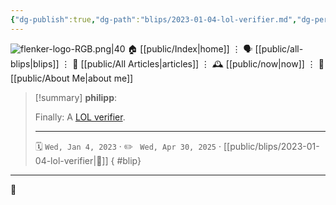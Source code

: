 ```yaml
---
{"dg-publish":true,"dg-path":"blips/2023-01-04-lol-verifier.md","dg-permalink":"2023/01/04/lol-verifier/","permalink":"/2023/01/04/lol-verifier/","title":"philipp @ 2023-01-04","created":"2023-01-04T00:00:00","updated":"2025-04-30T22:27:37"}
---
```



<div class="transclusion internal-embed is-loaded"><div class="markdown-embed">




![flenker-logo-RGB.png|40](/img/user/attachments/flenker-logo-RGB.png)
🏠 [[public/Index\|home]]  ⋮ 🗣️ [[public/all-blips\|blips]] ⋮  📝 [[public/All Articles\|articles]]  ⋮ 🕰️ [[public/now\|now]] ⋮ 🪪 [[public/About Me\|about me]]


</div></div>


> [!summary] **philipp**:
>
> Finally: A [LOL verifier](https://twitter.com/lanewinfield/status/1610294277434933249).
> - - -
>
> 🗓️ <code>Wed, Jan 4, 2023</code>  · ✏️ <code> Wed, Apr 30, 2025</code>  · [[public/blips/2023-01-04-lol-verifier\|🔗]]
{ #blip}


- - -

 👾

